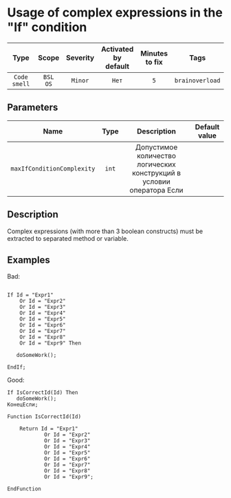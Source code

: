 # Usage of complex expressions in the "If" condition

| Type | Scope | Severity | Activated<br/>by default | Minutes<br/>to fix | Tags |
| :-: | :-: | :-: | :-: | :-: | :-: |
| `Code smell` | `BSL`<br/>`OS` | `Minor` | `Нет` | `5` | `brainoverload` |

## Parameters 

| Name | Type | Description | Default value |
| :-: | :-: | :-: | :-: |
| `maxIfConditionComplexity` | `int` | Допустимое количество логических конструкций в условии оператора Если |  |

<!-- Блоки выше заполняются автоматически, не трогать -->
## Description

Complex expressions (with more than 3 boolean constructs) must be extracted to separated method or variable.

## Examples

Bad:

```bsl

If Id = "Expr1"
    Or Id = "Expr2"
    Or Id = "Expr3"
    Or Id = "Expr4"
    Or Id = "Expr5"
    Or Id = "Expr6"
    Or Id = "Expr7" 
    Or Id = "Expr8"
    Or Id = "Expr9" Then
	
   doSomeWork();
	
EndIf; 
```

Good:

```bsl
If IsCorrectId(Id) Then
   doSomeWork();	
КонецЕсли;

Function IsCorrectId(Id)
	
    Return Id = "Expr1"
            Or Id = "Expr2"
            Or Id = "Expr3"
            Or Id = "Expr4"
            Or Id = "Expr5"
            Or Id = "Expr6"
            Or Id = "Expr7" 
            Or Id = "Expr8"
            Or Id = "Expr9";

EndFunction
```
